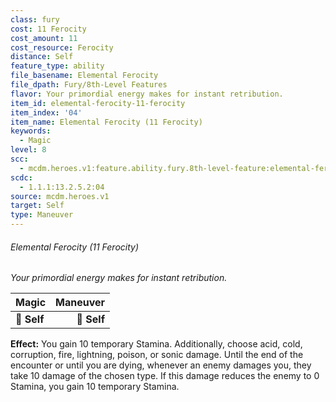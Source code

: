 ```yaml
---
class: fury
cost: 11 Ferocity
cost_amount: 11
cost_resource: Ferocity
distance: Self
feature_type: ability
file_basename: Elemental Ferocity
file_dpath: Fury/8th-Level Features
flavor: Your primordial energy makes for instant retribution.
item_id: elemental-ferocity-11-ferocity
item_index: '04'
item_name: Elemental Ferocity (11 Ferocity)
keywords:
  - Magic
level: 8
scc:
  - mcdm.heroes.v1:feature.ability.fury.8th-level-feature:elemental-ferocity-11-ferocity
scdc:
  - 1.1.1:13.2.5.2:04
source: mcdm.heroes.v1
target: Self
type: Maneuver
---
```


###### Elemental Ferocity (11 Ferocity)

*Your primordial energy makes for instant retribution.*

| **Magic**   | **Maneuver** |
| ----------- | -----------: |
| **📏 Self** |  **🎯 Self** |

**Effect:** You gain 10 temporary Stamina. Additionally, choose acid, cold, corruption, fire, lightning, poison, or sonic damage. Until the end of the encounter or until you are dying, whenever an enemy damages you, they take 10 damage of the chosen type. If this damage reduces the enemy to 0 Stamina, you gain 10 temporary Stamina.
